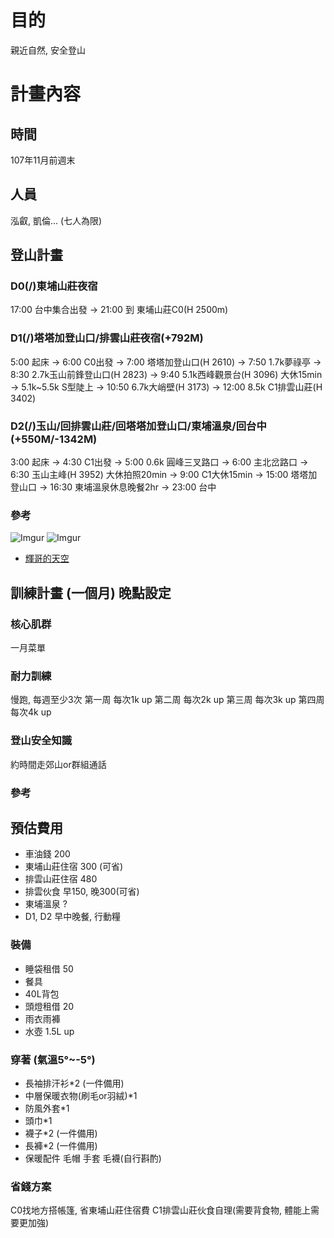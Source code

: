 # 目的
親近自然, 安全登山
# 計畫內容
## 時間
107年11月前週末
## 人員
泓叡, 凱倫...
(七人為限)
## 登山計畫
### D0(/)東埔山莊夜宿
17:00 台中集合出發 -> 21:00 到 東埔山莊C0(H 2500m)
### D1(/)塔塔加登山口/排雲山莊夜宿(+792M)
5:00 起床 -> 6:00 C0出發 -> 7:00 塔塔加登山口(H 2610) -> 7:50 1.7k夢祿亭 -> 8:30 2.7k玉山前鋒登山口(H 2823) -> 9:40 5.1k西峰觀景台(H 3096) 大休15min -> 5.1k~5.5k S型陡上 -> 10:50 6.7k大峭壁(H 3173) -> 12:00 8.5k C1排雲山莊(H 3402)
### D2(/)玉山/回排雲山莊/回塔塔加登山口/東埔溫泉/回台中(+550M/-1342M)
3:00 起床 -> 4:30 C1出發 -> 5:00 0.6k 圓峰三叉路口 -> 6:00 主北岔路口 -> 6:30 玉山主峰(H 3952) 大休拍照20min -> 9:00 C1大休15min -> 15:00 塔塔加登山口 -> 16:30 東埔溫泉休息晚餐2hr -> 23:00 台中
### 參考
![Imgur](https://i.imgur.com/Iy4WWJa.png)
![Imgur](https://i.imgur.com/lzu7Ozh.jpg)
- [輝哥的天空](http://xn--kwr22her7a6qdvs6a.tw/mountain/001icsun.htm)
## 訓練計畫 (一個月) 晚點設定
### 核心肌群
一月菜單
### 耐力訓練
慢跑, 每週至少3次
第一周 每次1k up
第二周 每次2k up
第三周 每次3k up
第四周 每次4k up
### 登山安全知識
約時間走郊山or群組通話
### 參考

## 預估費用
- 車油錢 200
- 東埔山莊住宿 300 (可省)
- 排雲山莊住宿 480
- 排雲伙食 早150, 晚300(可省)
- 東埔溫泉 ?
- D1, D2 早中晚餐, 行動糧
### 裝備
- 睡袋租借 50
- 餐具
- 40L背包
- 頭燈租借 20
- 雨衣雨褲
- 水壺 1.5L up
### 穿著 (氣溫5°~-5°)
- 長袖排汗衫*2 (一件備用)
- 中層保暖衣物(刷毛or羽絨)*1
- 防風外套*1
- 頭巾*1
- 襪子*2 (一件備用)
- 長褲*2 (一件備用)
- 保暖配件 毛帽 手套 毛襪(自行斟酌)
### 省錢方案
C0找地方搭帳篷, 省東埔山莊住宿費
C1排雲山莊伙食自理(需要背食物, 體能上需要更加強)
